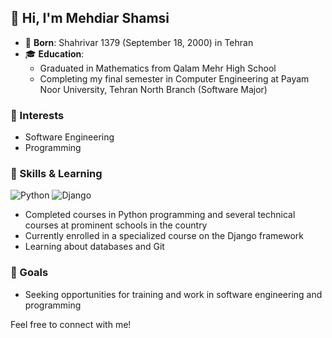 ## 👋 Hi, I'm Mehdiar Shamsi

- 📅 **Born**: Shahrivar 1379 (September 18, 2000) in Tehran
- 🎓 **Education**: 
  - Graduated in Mathematics from Qalam Mehr High School
  - Completing my final semester in Computer Engineering at Payam Noor University, Tehran North Branch (Software Major)

### 👀 Interests
- Software Engineering
- Programming

### 🌱 Skills & Learning
![Python](https://img.shields.io/badge/Python-3.9-blue)
![Django](https://img.shields.io/badge/Django-3.2-brightgreen)

- Completed courses in Python programming and several technical courses at prominent schools in the country
- Currently enrolled in a specialized course on the Django framework
- Learning about databases and Git

### 💼 Goals
- Seeking opportunities for training and work in software engineering and programming



Feel free to connect with me!
